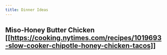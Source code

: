 ```yaml
---
title: Dinner Ideas
---
```


## Miso-Honey Butter Chicken [[https://cooking.nytimes.com/recipes/1019693-slow-cooker-chipotle-honey-chicken-tacos]]
##
